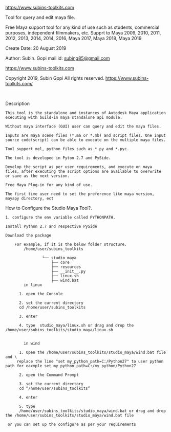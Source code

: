 https://www.subins-toolkits.com

Tool for query and edit maya file.


Free Maya support tool for any kind of use such as students, commercial purposes, independent filmmakers, etc.
Supprt to Maya 2009, 2010, 2011, 2012, 2013, 2014, 2014, 2016, Maya 2017, Maya 2018, Maya 2019

Create Date:   20 August 2019

Author: Subin. Gopi
mail id: subing85@gmail.com

https://www.subins-toolkits.com

Copyright 2019, Subin Gopi All rights reserved. https://www.subins-toolkits.com/

​

Description

    This tool is the standalone and instances of Autodesk Maya application executing with build-in maya standalone api module.
    
    Without maya interface (GUI) user can query and edit the maya files.
    
    Inputs are maya scene files (*.ma or *.mb) and script files. One input source code(script) can be able to execute on the multiple maya files.
    
    Tool support mel, python files such as *.py and *.pyc.
    
    The tool is developed in Pyton 2.7 and PySide.
    
    Develop the script as per user requirements, and execute on maya files, after executing the script options are available to overwrite or save as the next version. 

    Free Maya Plug-in for any kind of use.
    
    The first time user need to set the preference like maya version, mayapy directory, ect

  
    


How to Configure the Studio Maya Tool?.​

    1. configure the env variable called PYTHONPATH.
    
	Install Python 2.7 and respective PySide
	
	Download the package
    
        For example, if it is the below folder structure.
            /home/user/subins_toolkits
            
                    └── studio_maya
                        ├── core
                        ├── resources            
                        ├── __init__.py 
                        ├── linux.sh
                        ├── wind.bat                         
            in linux 
            
	      1. open the Console
	      
	      2. set the current directory	
		  cd /home/user/subins_toolkits
	      
	      3. enter
	      
	      4. type  studio_maya/linux.sh or drag and drop the /home/user/subins_toolkits/studio_maya/linux.sh

            
            in wind     
            
	      1. Open the /home/user/subins_toolkits/studio_maya/wind.bat file and \
		 replace the line "set my_python_path=C:/Python27" to user python path for eaxmple set my_python_path=C:/my_python/Python27
            
	      2. open the Command Prompt
	      
	      3. set the current directory 	
		  cd “/home/user/subins_toolkits”
	      
	      4. enter
	      
	      5. type 	
		  /home/user/subins_toolkits/studio_maya/wind.bat or drag and drop the /home/user/subins_toolkits/studio_maya/wind.bat file
		  
	 or you can set up the configure as per your requirements
              


